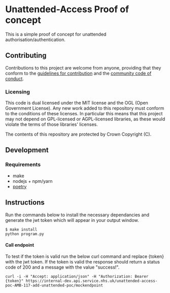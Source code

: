 # Unattended-Access Proof of concept

This is a simple proof of concept for unattended authorisation/authentication.

## Contributing
Contributions to this project are welcome from anyone, providing that they conform to the [guidelines for contribution](https://github.com/NHSDigital/template-api/blob/master/CONTRIBUTING.md) and the [community code of conduct](https://github.com/NHSDigital/template-api/blob/master/CODE_OF_CONDUCT.md).

### Licensing
This code is dual licensed under the MIT license and the OGL (Open Government License). Any new work added to this repository must conform to the conditions of these licenses. In particular this means that this project may not depend on GPL-licensed or AGPL-licensed libraries, as these would violate the terms of those libraries' licenses.

The contents of this repository are protected by Crown Copyright (C).

## Development

### Requirements
* make
* nodejs + npm/yarn
* [poetry](https://github.com/python-poetry/poetry)

## Instructions
Run the commands below to install the necessary dependancies and generate the jwt token which will appear in your output window.

```
$ make install
python program.py
```
#### Call endpoint
To test if the token is valid run the below curl command and replace {token} with the jwt token. If the token is valid the response should return a status code of 200 and a message with the value "success!".

```
curl -i -H "Accept: application/json" -H "Authorization: Bearer {token}" https://internal-dev.api.service.nhs.uk/unattended-access-poc-AMB-117-add-unattended-poc/mockendpoint
```